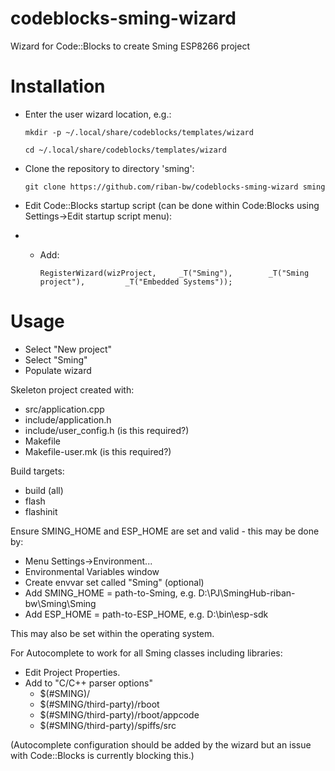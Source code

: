# codeblocks-sming-wizard
Wizard for Code::Blocks to create Sming ESP8266 project

# Installation

* Enter the user wizard location, e.g.:

	`mkdir -p ~/.local/share/codeblocks/templates/wizard`

    `cd ~/.local/share/codeblocks/templates/wizard`
	
* Clone the repository to directory 'sming':

    `git clone https://github.com/riban-bw/codeblocks-sming-wizard sming`

* Edit Code::Blocks startup script (can be done within Code:Blocks using Settings->Edit startup script menu):

* *	Add:
	
	`RegisterWizard(wizProject,     _T("Sming"),        _T("Sming project"),         _T("Embedded Systems"));`

# Usage
	
* Select "New project"
* Select "Sming"
* Populate wizard

Skeleton project created with:

* src/application.cpp
* include/application.h
* include/user_config.h (is this required?)
* Makefile
* Makefile-user.mk (is this required?)

Build targets:

* build (all)
* flash
* flashinit

Ensure SMING_HOME and ESP_HOME are set and valid - this may be done by:

* Menu Settings->Environment...
* Environmental Variables window
* Create envvar set called "Sming" (optional)
* Add SMING_HOME = path-to-Sming, e.g. D:\PJ\SmingHub-riban-bw\Sming\Sming
* Add ESP_HOME = path-to-ESP_HOME, e.g. D:\bin\esp-sdk

This may also be set within the operating system.

For Autocomplete to work for all Sming classes including libraries:

* Edit Project Properties.
* Add to "C/C++ parser options"
  - $(#SMING)/
  - $(#SMING/third-party)/rboot
  -	$(#SMING/third-party)/rboot/appcode
  -	$(#SMING/third-party)/spiffs/src

(Autocomplete configuration should be added by the wizard but an issue with Code::Blocks is currently blocking this.)

